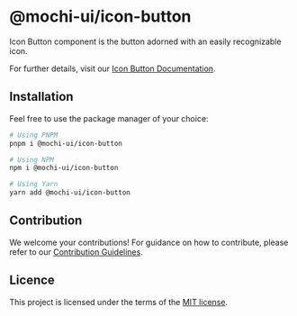 # @mochi-ui/icon-button

Icon Button component is the button adorned with an easily recognizable icon.

For further details, visit our
[Icon Button Documentation](https://ds.mochiui.com/?path=/docs/components-iconbutton--docs).

## Installation

Feel free to use the package manager of your choice:

```sh
# Using PNPM
pnpm i @mochi-ui/icon-button

# Using NPM
npm i @mochi-ui/icon-button

# Using Yarn
yarn add @mochi-ui/icon-button
```

## Contribution

We welcome your contributions! For guidance on how to contribute, please refer
to our [Contribution Guidelines](/CONTRIBUTING.md).

## Licence

This project is licensed under the terms of the
[MIT license](https://choosealicense.com/licenses/mit/).
